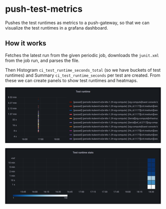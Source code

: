 # push-test-metrics

Pushes the test runtimes as metrics to a push-gateway, so that we can visualize the test runtimes in a grafana dashboard.

## How it works

Fetches the latest run from the given periodic job, downloads the `junit.xml` from the job run, and parses the file.

Then Histogram `ci_test_runtime_seconds_total` (so we have buckets of test runtimes) and Summary `ci_test_runtime_seconds` per test are created. From these we can create panels to show test runtimes and heatmaps.

![test_time.png](test_time.png)

![heatmap.png](heatmap.png)
